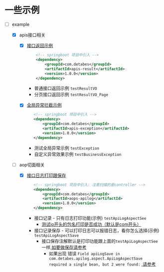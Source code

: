 # 一些示例


- [ ] example

    - [x] apis接口相关
    
        - [x] [接口返回示例](example-api/apis-result/src/main/java/com/example/result/ApiResultApplication.java)
            ```xml
                <!-- springboot 项目中引入 -->
                <dependency>
                    <groupId>com.detabes</groupId>
                    <artifactId>apis-result</artifactId>
                    <version>1.0.0</version>
                </dependency>
            ``` 
            - 普通接口返回示例 `testResultVO`
            - 分页接口返回示例 `testResultVO_Page`
            
        - [x] [全局异常拦截示例](example-api/apis-exception/src/main/java/com/example/exception/ApisExceptionApplication.java)
             ```xml
                <!-- springboot 项目中引入 -->
                <dependency>
                    <groupId>com.detabes</groupId>
                    <artifactId>apis-exception</artifactId>
                    <version>1.0.0</version>
                </dependency>
             ``` 
            - 测试全局异常示例   `testException`
            - 自定义异常效果示例 `testBusinessException`
        
    - [ ] aop切面相关
        -[x] [接口日志打印跟保存](example-aops/aops-apilog/src/main/java/com/example/log/controller/TestLog.java)
             ```xml
                <!-- springboot 项目中引入: 注意扫描的是controller -->
                <dependency>
                    <groupId>com.detabes</groupId>
                    <artifactId>aops-apilog</artifactId>
                    <version>1.0.0</version>
                </dependency>
            ``` 
            - 接口记录 - 只有日志打印功能(示例) `testApiLogAspectSee`
                - [测试io开头的包名打印是否成功（默认是com开头）](example-aops/aops-apilog/src/main/java/io/example/log/controller/TestLog.java)
            - 接口记录保存 - 可以打印日志可以报错日志，看你怎么选择(示例) `testApiLogAspectSave`
                - 接口保存注解默认是打印功能跟上面的`testApiLogAspectSee`一样,[如要做保存请参考](example-aops/aops-apilog/src/main/java/com/example/log/config/ApiLogSaveImpl.java)  
                    - 如果出现 错误 `Field apiLogSave in com.detabes.apilog.aspect.ApiLogAspectSave required a single bean, but 2 were found:` ,[请参考](example-aops/aops-apilog/src/main/java/com/example/log/config/ApiLogSaveImplTest.java)